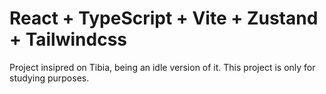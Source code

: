 # React + TypeScript + Vite + Zustand + Tailwindcss

Project insipred on Tibia, being an idle version of it. This project is only for studying purposes.
